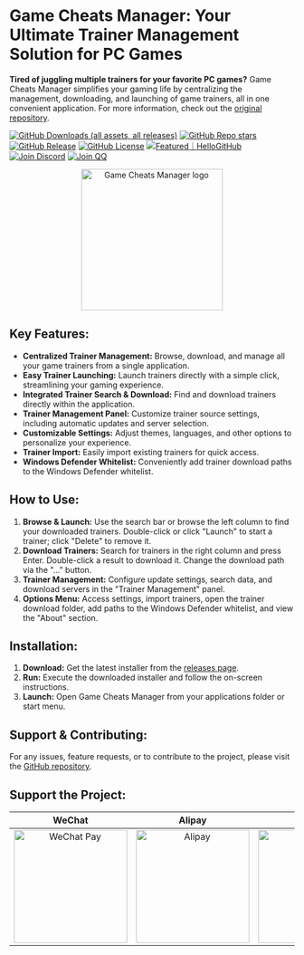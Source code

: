 # Game Cheats Manager: Your Ultimate Trainer Management Solution for PC Games

**Tired of juggling multiple trainers for your favorite PC games?** Game Cheats Manager simplifies your gaming life by centralizing the management, downloading, and launching of game trainers, all in one convenient application.  For more information, check out the [original repository](https://github.com/dyang886/Game-Cheats-Manager).

[![GitHub Downloads (all assets, all releases)](https://img.shields.io/github/downloads/dyang886/Game-Cheats-Manager/total)](https://github.com/dyang886/Game-Cheats-Manager/releases)
[![GitHub Repo stars](https://img.shields.io/github/stars/dyang886/Game-Cheats-Manager?style=flat&color=ffc000)](https://github.com/dyang886/Game-Cheats-Manager)
[![GitHub Release](https://img.shields.io/github/v/release/dyang886/Game-Cheats-Manager?link=https%3A%2F%2Fgithub.com%2Fdyang886%2FGame-Cheats-Manager%2Freleases%2Flatest)](https://github.com/dyang886/Game-Cheats-Manager/releases/latest)
[![GitHub License](https://img.shields.io/github/license/dyang886/Game-Cheats-Manager)](https://github.com/dyang886/Game-Cheats-Manager/blob/main/LICENSE)
<a href="https://hellogithub.com/repository/3ca6e8e23401477282ba72d2d8932311" target="_blank"><img src="https://abroad.hellogithub.com/v1/widgets/recommend.svg?rid=3ca6e8e23401477282ba72d2d8932311&claim_uid=UrZOap0AkvuRw7D&theme=small" alt="Featured｜HelloGitHub" /></a>
<a href="https://discord.gg/d627qVyHEF" target="_blank"><img alt="Join Discord" src="https://img.shields.io/badge/Join_Discord-f0f0f0?logo=discord"></a>
<a href="https://pd.qq.com/s/h06qbdey6" target="_blank"><img alt="Join QQ" src="https://img.shields.io/badge/Join_QQ-f0f0f0?logo=qq"></a>

<div align="center">
    <img src="src/assets/logo.png" alt="Game Cheats Manager logo" width="250" />
</div>

## Key Features:

*   **Centralized Trainer Management:** Browse, download, and manage all your game trainers from a single application.
*   **Easy Trainer Launching:** Launch trainers directly with a simple click, streamlining your gaming experience.
*   **Integrated Trainer Search & Download:**  Find and download trainers directly within the application.
*   **Trainer Management Panel:** Customize trainer source settings, including automatic updates and server selection.
*   **Customizable Settings:** Adjust themes, languages, and other options to personalize your experience.
*   **Trainer Import:** Easily import existing trainers for quick access.
*   **Windows Defender Whitelist:** Conveniently add trainer download paths to the Windows Defender whitelist.

## How to Use:

1.  **Browse & Launch:** Use the search bar or browse the left column to find your downloaded trainers. Double-click or click "Launch" to start a trainer; click "Delete" to remove it.
2.  **Download Trainers:** Search for trainers in the right column and press Enter. Double-click a result to download it.  Change the download path via the "..." button.
3.  **Trainer Management:** Configure update settings, search data, and download servers in the "Trainer Management" panel.
4.  **Options Menu:** Access settings, import trainers, open the trainer download folder, add paths to the Windows Defender whitelist, and view the "About" section.

## Installation:

1.  **Download:** Get the latest installer from the [releases page](https://github.com/dyang886/Game-Cheats-Manager/releases).
2.  **Run:** Execute the downloaded installer and follow the on-screen instructions.
3.  **Launch:** Open Game Cheats Manager from your applications folder or start menu.

## Support & Contributing:

For any issues, feature requests, or to contribute to the project, please visit the [GitHub repository](https://github.com/dyang886/Game-Cheats-Manager).

## Support the Project:

|                            WeChat                            |                          Alipay                          |                          QQ                          |
| :----------------------------------------------------------: | :------------------------------------------------------: | :--------------------------------------------------: |
| <img src="src/assets/wechat.png" alt="WeChat Pay" width="200" /> | <img src="src/assets/alipay.png" alt="Alipay" width="200" /> | <img src="src/assets/qq.png" alt="QQ Pay" width="200" /> |